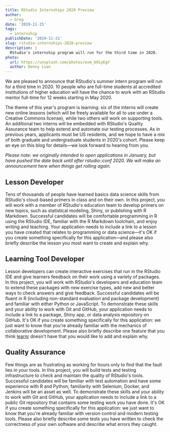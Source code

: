 ```yaml
---
title: RStudio Internships 2020 Preview
author:
  - Greg
date: '2019-11-25'
tags:
  - internship
publishDate: '2019-11-21'
slug: rstudio-internships-2020-preview
description: |
  RStudio's internship program will run for the third time in 2020.
photo:
  url: https://unsplash.com/photos/ovm_b91yEgY
  author: Denny Luan
---
```


We are pleased to announce that RStudio's summer intern program will run for a third time in 2020. 10 people who are full-time students at accredited institutions of higher education will have the chance to work with an RStudio mentor full-time for 12 weeks starting in May 2020.

The theme of this year's program is learning: six of the interns will create new online lessons (which will be freely available for all to use under a Creative Commons license), while two others will work on supporting tools. An additional two interns will be embedded with RStudio's Quality Assurance team to help extend and automate our testing processes. As in previous years, applicants must be US residents, and we hope to have a mix of both graduate and undergraduate students in 2020's cohort. Please keep an eye on this blog for details—we look forward to hearing from you.

*Please note: we originally intended to open applications in January, but have pushed the date back until after rstudio::conf 2020. We will make an announcement here when things get rolling again.*

## Lesson Developer

Tens of thousands of people have learned basics data science skills from RStudio's cloud-based primers in class and on their own. In this project, you will work with a member of RStudio's education team to develop primers on new topics, such as statistical modeling, Shiny, or publishing with R Markdown. Successful candidates will be comfortable programming in R using the RStudio IDE, familiar with the R Markdown toolchain, and enjoy writing and teaching. Your application needs to include a link to a lesson you have created that relates to programming or data science—it's OK if you create something specifically for this application—and please also briefly describe the lesson you most want to create and explain why.

## Learning Tool Developer

Lesson developers can create interactive exercises that run in the RStudio IDE and give learners feedback on their work using a variety of packages. In this project, you will work with RStudio's developers and education team to extend these packages with new exercise types, add new and better ways to check answers and give feedback. Successful candidates will be fluent in R (including non-standard evaluation and package development) and familiar with either Python or JavaScript. To demonstrate these skills and your ability to work with Git and GitHub, your application needs to include a link to a package, Shiny app, or data analysis repository on GitHub. It's OK if you create something specifically for this application: we just want to know that you're already familiar with the mechanics of collaborative development. Please also briefly describe one feature that you think [learnr](https://rstudio.github.io/learnr/) doesn't have that you would like to add and explain why.

## Quality Assurance

Few things are as frustrating as working for hours only to find that the fault lies in your tools. In this project, you will build tests and testing infrastructure to check and maintain the quality of RStudio's tools. Successful candidates will be familiar with test automation and have some experience with R and Python; familiarity with Selenium, Docker, and Jenkins will be an asset as well. To demonstrate these skills and your ability to work with Git and GitHub, your application needs to include a link to a public Git repository that contains some testing work you have done. It's OK if you create something specifically for this application: we just want to know that you're already familiar with version control and modern testing tools. Please also briefly describe some tests you have written to check the correctness of your own software and describe what errors they caught.
